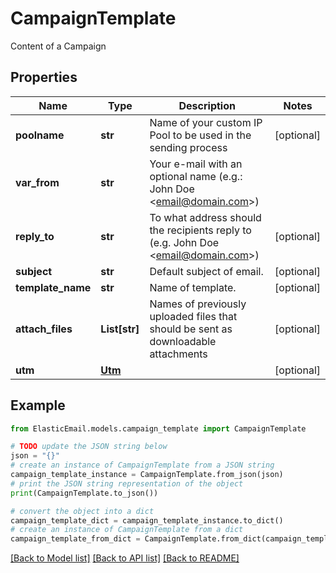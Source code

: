 # CampaignTemplate

Content of a Campaign

## Properties

Name | Type | Description | Notes
------------ | ------------- | ------------- | -------------
**poolname** | **str** | Name of your custom IP Pool to be used in the sending process | [optional] 
**var_from** | **str** | Your e-mail with an optional name (e.g.: John Doe &lt;email@domain.com&gt;) | 
**reply_to** | **str** | To what address should the recipients reply to (e.g. John Doe &lt;email@domain.com&gt;) | [optional] 
**subject** | **str** | Default subject of email. | [optional] 
**template_name** | **str** | Name of template. | [optional] 
**attach_files** | **List[str]** | Names of previously uploaded files that should be sent as downloadable attachments | [optional] 
**utm** | [**Utm**](Utm.md) |  | [optional] 

## Example

```python
from ElasticEmail.models.campaign_template import CampaignTemplate

# TODO update the JSON string below
json = "{}"
# create an instance of CampaignTemplate from a JSON string
campaign_template_instance = CampaignTemplate.from_json(json)
# print the JSON string representation of the object
print(CampaignTemplate.to_json())

# convert the object into a dict
campaign_template_dict = campaign_template_instance.to_dict()
# create an instance of CampaignTemplate from a dict
campaign_template_from_dict = CampaignTemplate.from_dict(campaign_template_dict)
```
[[Back to Model list]](../README.md#documentation-for-models) [[Back to API list]](../README.md#documentation-for-api-endpoints) [[Back to README]](../README.md)


